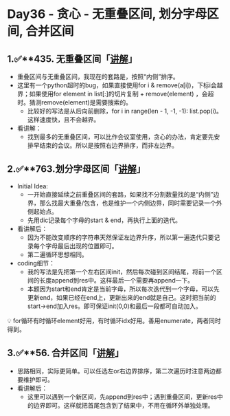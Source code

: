 # Day36 - 贪心 - 无重叠区间, 划分字母区间, 合并区间

## 1.✅****435. 无重叠区间「[讲解](https://programmercarl.com/0435.%E6%97%A0%E9%87%8D%E5%8F%A0%E5%8C%BA%E9%97%B4.html#%E6%80%9D%E8%B7%AF)」**

- 重叠区间与无重叠区间，我现在的套路是，按照“内侧”排序。
- 这里有一个python超时的bug，如果直接使用for i & remove(a[i])，下标i会越界；如果使用for element in list[:]的切片复制 + remove(element) ，会超时。猜测remove(element)是需要搜索的。
    - 比较好的写法是从后向前删除，for i in range(len - 1, -1, -1): list.pop(i)。这样速度快，且不会越界。
- 看讲解：
    - 找到最多的无重叠区间，可以比作会议室使用，贪心的办法，肯定要先安排早结束的会议。所以是按照右边界排序，而非左边界。

## 2.✅****763.划分字母区间「[讲解](https://programmercarl.com/0763.%E5%88%92%E5%88%86%E5%AD%97%E6%AF%8D%E5%8C%BA%E9%97%B4.html#%E6%80%9D%E8%B7%AF)」**

- Initial Idea:
    - 一开始直接延续之前重叠区间的套路，如果找不分割数量找的是“内侧”边界，那么找最大重叠/包含，也是维护一个内侧边界，同时需要记录一个外侧起始点。
    - 先用dic记录每个字母的start & end，再执行上面的迭代。
- 看讲解后：
    - 因为不能改变顺序的字符串天然保证左边界升序，所以第一遍迭代只要记录每个字母最后出现的位置即可。
    - 第二遍循环思想相同。
- coding细节：
    - 我的写法是先把第一个左右区间init，然后每次碰到区间结尾，将前一个区间的长度append到res中。这样最后一个需要再append一下。
    - 本题因为start和end肯定是当前字母，所以每次迭代到一个字母，可以先更新end，如果已经在end上，更新出来的end就是自己。这时把当前的start→end加入res。即可保证init(0,0)和最后一段都可自动加入。

<aside>
💡 for循环有时循环element好用，有时循环idx好用。善用enumerate，两者同时得到。

</aside>

## 3.✅****56. 合并区间「[讲解](https://programmercarl.com/0056.%E5%90%88%E5%B9%B6%E5%8C%BA%E9%97%B4.html#%E6%80%9D%E8%B7%AF)」**

- 思路相同，实际更简单。可以任选左or右边界排序，第二次遍历时注意两边都要维护即可。
- 看讲解后：
    - 这里可以遇到一个新区间，先append到res中；遇到重叠区间，更新res中的边界即可。这样就把首尾包含到了结果中，不用在循环外单独处理。